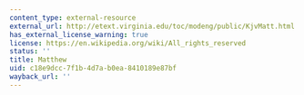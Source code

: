 ```yaml
---
content_type: external-resource
external_url: http://etext.virginia.edu/toc/modeng/public/KjvMatt.html
has_external_license_warning: true
license: https://en.wikipedia.org/wiki/All_rights_reserved
status: ''
title: Matthew
uid: c18e9dcc-7f1b-4d7a-b0ea-8410189e87bf
wayback_url: ''
---
```

